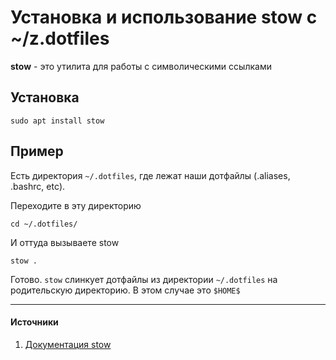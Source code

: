 # Установка и использование stow с ~/z.dotfiles

**stow** - это утилита для работы с символическими ссылками

## Установка
```shell
sudo apt install stow
```

## Пример
Есть директория `~/.dotfiles`, где лежат наши дотфайлы (.aliases, .bashrc, etc).

Переходите в эту директорию
```shell
cd ~/.dotfiles/
```
И оттуда вызываете stow
```shell
stow .
```

Готово. `stow` слинкует дотфайлы из директории `~/.dotfiles` на родительскую директорию. В этом случае это `$HOME$`

---
#### Источники
1. [Документация stow](https://www.gnu.org/software/stow/)